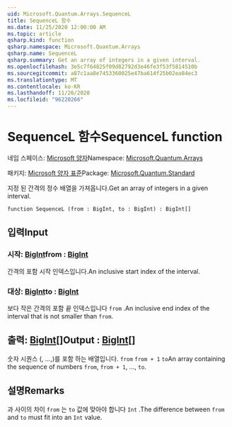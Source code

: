 ```yaml
---
uid: Microsoft.Quantum.Arrays.SequenceL
title: SequenceL 함수
ms.date: 11/25/2020 12:00:00 AM
ms.topic: article
qsharp.kind: function
qsharp.namespace: Microsoft.Quantum.Arrays
qsharp.name: SequenceL
qsharp.summary: Get an array of integers in a given interval.
ms.openlocfilehash: 3e5c7f64825f09d82792d3e46fe3f53f5814510b
ms.sourcegitcommit: a87c1aa8e7453360025e47ba614f25b02ea84ec3
ms.translationtype: MT
ms.contentlocale: ko-KR
ms.lasthandoff: 11/26/2020
ms.locfileid: "96220266"
---
```

# <a name="sequencel-function"></a><span data-ttu-id="90398-102">SequenceL 함수</span><span class="sxs-lookup"><span data-stu-id="90398-102">SequenceL function</span></span>

<span data-ttu-id="90398-103">네임 스페이스: [Microsoft 양자](xref:Microsoft.Quantum.Arrays)</span><span class="sxs-lookup"><span data-stu-id="90398-103">Namespace: [Microsoft.Quantum.Arrays](xref:Microsoft.Quantum.Arrays)</span></span>

<span data-ttu-id="90398-104">패키지: [Microsoft 양자 표준](https://nuget.org/packages/Microsoft.Quantum.Standard)</span><span class="sxs-lookup"><span data-stu-id="90398-104">Package: [Microsoft.Quantum.Standard](https://nuget.org/packages/Microsoft.Quantum.Standard)</span></span>


<span data-ttu-id="90398-105">지정 된 간격의 정수 배열을 가져옵니다.</span><span class="sxs-lookup"><span data-stu-id="90398-105">Get an array of integers in a given interval.</span></span>

```qsharp
function SequenceL (from : BigInt, to : BigInt) : BigInt[]
```


## <a name="input"></a><span data-ttu-id="90398-106">입력</span><span class="sxs-lookup"><span data-stu-id="90398-106">Input</span></span>

### <a name="from--bigint"></a><span data-ttu-id="90398-107">시작: [BigInt](xref:microsoft.quantum.lang-ref.bigint)</span><span class="sxs-lookup"><span data-stu-id="90398-107">from : [BigInt](xref:microsoft.quantum.lang-ref.bigint)</span></span>

<span data-ttu-id="90398-108">간격의 포함 시작 인덱스입니다.</span><span class="sxs-lookup"><span data-stu-id="90398-108">An inclusive start index of the interval.</span></span>


### <a name="to--bigint"></a><span data-ttu-id="90398-109">대상: [BigInt](xref:microsoft.quantum.lang-ref.bigint)</span><span class="sxs-lookup"><span data-stu-id="90398-109">to : [BigInt](xref:microsoft.quantum.lang-ref.bigint)</span></span>

<span data-ttu-id="90398-110">보다 작은 간격의 포함 끝 인덱스입니다 `from` .</span><span class="sxs-lookup"><span data-stu-id="90398-110">An inclusive end index of the interval that is not smaller than `from`.</span></span>



## <a name="output--bigint"></a><span data-ttu-id="90398-111">출력: [BigInt](xref:microsoft.quantum.lang-ref.bigint)[]</span><span class="sxs-lookup"><span data-stu-id="90398-111">Output : [BigInt](xref:microsoft.quantum.lang-ref.bigint)[]</span></span>

<span data-ttu-id="90398-112">숫자 시퀀스 (, ...,)를 포함 하는 배열입니다. `from` `from + 1` `to`</span><span class="sxs-lookup"><span data-stu-id="90398-112">An array containing the sequence of numbers `from`, `from + 1`, ..., `to`.</span></span>

## <a name="remarks"></a><span data-ttu-id="90398-113">설명</span><span class="sxs-lookup"><span data-stu-id="90398-113">Remarks</span></span>

<span data-ttu-id="90398-114">과 사이의 차이 `from` 는 `to` 값에 맞아야 합니다 `Int` .</span><span class="sxs-lookup"><span data-stu-id="90398-114">The difference between `from` and `to` must fit into an `Int` value.</span></span>